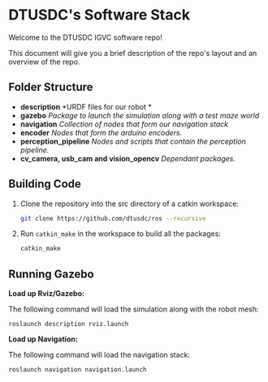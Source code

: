 # DTUSDC's Software Stack

Welcome to the DTUSDC IGVC software repo!

This document will give you a brief description of the repo's layout and an overview of the repo.

## Folder Structure

 * **description**
    *URDF files for our robot *
 * **gazebo**
    *Package to launch the simulation along with a test maze world*
 * **navigation**
    *Collection of nodes that form our navigation stack*
 * **encoder**
    *Nodes that form the arduino encoders.*
 * **perception_pipeline**
    *Nodes and scripts that contain the perception pipeline.*
 * **cv_camera, usb_cam and vision_opencv**
    *Dependant packages.*
    
## Building Code
 
1. Clone the repository into the src directory of a catkin workspace:
    ```bash
    git clone https://github.com/dtusdc/ros --recursive
    ```

2. Run `catkin_make` in the workspace to build all the packages:
    ```bash
    catkin_make
    ```

## Running Gazebo

**Load up Rviz/Gazebo:**

The following command will load the simulation along with the robot mesh:
```
roslaunch description rviz.launch
```

**Load up Navigation:**

The following command will load the navigation stack:
```
roslaunch navigation navigation.launch
```